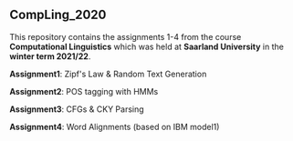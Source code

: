 ## CompLing_2020

This repository contains the assignments 1-4 from the course **Computational Linguistics** which was held at **Saarland University** in the **winter term 2021/22**.

**Assignment1**:
Zipf's Law & Random Text Generation

**Assignment2**:
POS tagging with HMMs

**Assignment3**:
CFGs & CKY Parsing

**Assignment4**:
Word Alignments (based on IBM model1)

